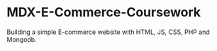 # MDX-E-Commerce-Coursework
Building a simple E-commerce website with HTML, JS, CSS, PHP and Mongodb.